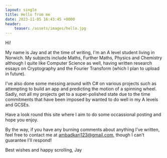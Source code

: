 ```yaml
---
layout: single
title: Hello from me
date: 2023-11-05 16:43:45 +0000
header:
    teaser: /assets/images/hello.jpg
---
```

Hi!

My name is Jay and at the time of writing, I'm an A level student living in Norwich. My subjects include Maths, Further Maths, Physics and Chemistry although I quite like Computer Science as well, having written research essays on Cryptography and the Fourier Transform (which I plan to upload in future).

I've also done some messing around with C# on various projects such as attempting to build an app and predicting the motion of a spinning wheel. Sadly, not all my projects get to a super-polished state due to the time commitments that have been imposed by wanted to do well in my A levels and GCSEs.

Have a look round this site where I aim to do some occassional posting and hope you enjoy.

By the way, if you have any burning comments about anything I've written, feel free to contact me at ambadkarj123@gmail.com, though I can't guarantee I'll respond!

Best wishes and happy scrolling, Jay